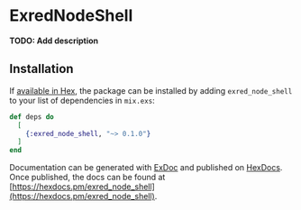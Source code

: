 # ExredNodeShell

**TODO: Add description**

## Installation

If [available in Hex](https://hex.pm/docs/publish), the package can be installed
by adding `exred_node_shell` to your list of dependencies in `mix.exs`:

```elixir
def deps do
  [
    {:exred_node_shell, "~> 0.1.0"}
  ]
end
```

Documentation can be generated with [ExDoc](https://github.com/elixir-lang/ex_doc)
and published on [HexDocs](https://hexdocs.pm). Once published, the docs can
be found at [https://hexdocs.pm/exred_node_shell](https://hexdocs.pm/exred_node_shell).

